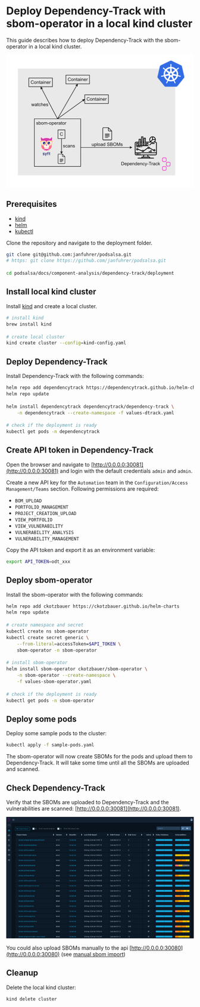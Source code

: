 # Deploy Dependency-Track with sbom-operator in a local kind cluster

This guide describes how to deploy Dependency-Track with the sbom-operator in a local kind cluster.

![sbom-operator](../../../assets/sbom-operator/sbom-operator.png)

## Prerequisites

- [kind](https://kind.sigs.k8s.io/)
- [helm](https://helm.sh/)
- [kubectl](https://kubernetes.io/docs/tasks/tools/install-kubectl/)

Clone the repository and navigate to the deployment folder.

```bash
git clone git@github.com:janfuhrer/podsalsa.git
# https: git clone https://github.com/janfuhrer/podsalsa.git

cd podsalsa/docs/component-analysis/dependency-track/deployment
```

## Install local kind cluster

Install [kind](https://kind.sigs.k8s.io/) and create a local cluster.

```bash
# install kind
brew install kind

# create local cluster
kind create cluster --config=kind-config.yaml
```

## Deploy Dependency-Track

Install Dependency-Track with the following commands:

```bash
helm repo add dependencytrack https://dependencytrack.github.io/helm-charts
helm repo update

helm install dependencytrack dependencytrack/dependency-track \
    -n dependencytrack --create-namespace -f values-dtrack.yaml

# check if the deployment is ready
kubectl get pods -n dependencytrack 
```

## Create API token in Dependency-Track

Open the browser and navigate to [http://0.0.0.0:30081](http://0.0.0.0:30081) and login with the default credentials `admin` and `admin`.

Create a new API key for the `Automation` team in the `Configuration/Access Management/Teams` section. Following permissions are required:

- `BOM_UPLOAD`
- `PORTFOLIO_MANAGEMENT`
- `PROJECT_CREATION_UPLOAD`
- `VIEW_PORTFOLIO`
- `VIEW_VULNERABILITY`
- `VULNERABILITY_ANALYSIS`
- `VULNERABILITY_MANAGEMENT`

Copy the API token and export it as an environment variable:

```bash
export API_TOKEN=odt_xxx
```

## Deploy sbom-operator

Install the sbom-operator with the following commands:

```bash
helm repo add ckotzbauer https://ckotzbauer.github.io/helm-charts
helm repo update

# create namespace and secret
kubectl create ns sbom-operator
kubectl create secret generic \
    --from-literal=accessToken=$API_TOKEN \
    sbom-operator -n sbom-operator

# install sbom-operator
helm install sbom-operator ckotzbauer/sbom-operator \
    -n sbom-operator --create-namespace \
    -f values-sbom-operator.yaml

# check if the deployment is ready
kubectl get pods -n sbom-operator
```

## Deploy some pods

Deploy some sample pods to the cluster:

```bash
kubectl apply -f sample-pods.yaml
```

The sbom-operator will now create SBOMs for the pods and upload them to Dependency-Track. It will take some time until all the SBOMs are uploaded and scanned.

## Check Dependency-Track

Verify that the SBOMs are uploaded to Dependency-Track and the vulnerabilities are scanned: [http://0.0.0.0:30081](http://0.0.0.0:30081).

![Dependency-Track](../../../assets/sbom-operator/dtrack.png)

You could also upload SBOMs manually to the api [http://0.0.0.0:30080](http://0.0.0.0:30080) (see [manual sbom import](../manual-sbom-import.md))

## Cleanup

Delete the local kind cluster:

```bash
kind delete cluster
```
